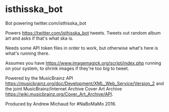 # isthisska_bot
Bot powering twitter.com/isthisska_bot

Powers https://twitter.com/isthisska_bot tweets. Tweets out random album art and asks if that's what ska is.

Needs some API token files in order to work, but otherwise what's here is what's running there.

Assumes you have https://www.imagemagick.org/script/index.php running on your system, to shrink images if they're too big to
tweet.

Powered by the MusicBrainz API https://musicbrainz.org/doc/Development/XML_Web_Service/Version_2 and the joint MusicBrainz/Internet Archive Cover Art Archive https://wiki.musicbrainz.org/Cover_Art_Archive/API.

Produced by Andrew Michaud for #NaBoMaMo 2016.
